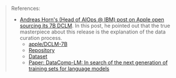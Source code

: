 > References:
> - [Andreas Horn's (Head of AIOps @ IBM) post on Apple open sourcing its 7B DCLM](https://www.linkedin.com/posts/andreashorn1_llm-genai-apple-activity-7224304787322765312-aHu8?utm_source=share&utm_medium=member_desktop). In this post, he pointed out that the true masterpiece about this release is the explanation of the data curation process.
> 	- [apple/DCLM-7B](https://huggingface.co/apple/DCLM-7B)
> 	- [Repository](https://github.com/mlfoundations/dclm)
> 	- [Dataset](https://huggingface.co/datasets/mlfoundations/dclm-baseline-1.0)
> 	- [Paper: DataComp-LM: In search of the next generation of training sets for language models](https://arxiv.org/abs/2406.11794)



  
